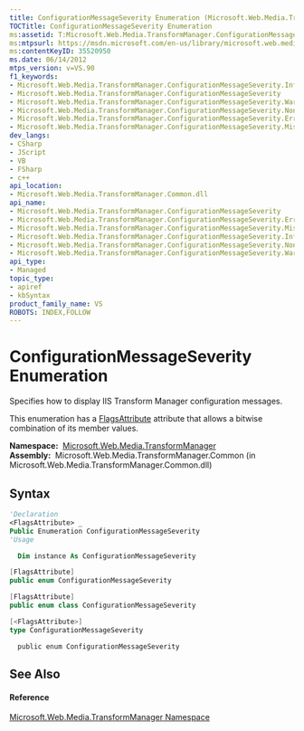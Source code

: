 ```yaml
---
title: ConfigurationMessageSeverity Enumeration (Microsoft.Web.Media.TransformManager)
TOCTitle: ConfigurationMessageSeverity Enumeration
ms:assetid: T:Microsoft.Web.Media.TransformManager.ConfigurationMessageSeverity
ms:mtpsurl: https://msdn.microsoft.com/en-us/library/microsoft.web.media.transformmanager.configurationmessageseverity(v=VS.90)
ms:contentKeyID: 35520950
ms.date: 06/14/2012
mtps_version: v=VS.90
f1_keywords:
- Microsoft.Web.Media.TransformManager.ConfigurationMessageSeverity.Information
- Microsoft.Web.Media.TransformManager.ConfigurationMessageSeverity
- Microsoft.Web.Media.TransformManager.ConfigurationMessageSeverity.Warning
- Microsoft.Web.Media.TransformManager.ConfigurationMessageSeverity.None
- Microsoft.Web.Media.TransformManager.ConfigurationMessageSeverity.Error
- Microsoft.Web.Media.TransformManager.ConfigurationMessageSeverity.MissingRequiredProperty
dev_langs:
- CSharp
- JScript
- VB
- FSharp
- c++
api_location:
- Microsoft.Web.Media.TransformManager.Common.dll
api_name:
- Microsoft.Web.Media.TransformManager.ConfigurationMessageSeverity
- Microsoft.Web.Media.TransformManager.ConfigurationMessageSeverity.Error
- Microsoft.Web.Media.TransformManager.ConfigurationMessageSeverity.MissingRequiredProperty
- Microsoft.Web.Media.TransformManager.ConfigurationMessageSeverity.Information
- Microsoft.Web.Media.TransformManager.ConfigurationMessageSeverity.None
- Microsoft.Web.Media.TransformManager.ConfigurationMessageSeverity.Warning
api_type:
- Managed
topic_type:
- apiref
- kbSyntax
product_family_name: VS
ROBOTS: INDEX,FOLLOW
---
```


# ConfigurationMessageSeverity Enumeration

Specifies how to display IIS Transform Manager configuration messages.

This enumeration has a [FlagsAttribute](https://msdn.microsoft.com/en-us/library/dk06fkbc\(v=vs.90\)) attribute that allows a bitwise combination of its member values.

**Namespace:**  [Microsoft.Web.Media.TransformManager](microsoft-web-media-transformmanager-namespace.md)  
**Assembly:**  Microsoft.Web.Media.TransformManager.Common (in Microsoft.Web.Media.TransformManager.Common.dll)

## Syntax

``` vb
'Declaration
<FlagsAttribute> _
Public Enumeration ConfigurationMessageSeverity
'Usage

  Dim instance As ConfigurationMessageSeverity
```

``` csharp
[FlagsAttribute]
public enum ConfigurationMessageSeverity
```

``` c++
[FlagsAttribute]
public enum class ConfigurationMessageSeverity
```

``` fsharp
[<FlagsAttribute>]
type ConfigurationMessageSeverity
```

``` jscript
  public enum ConfigurationMessageSeverity
```

## See Also

#### Reference

[Microsoft.Web.Media.TransformManager Namespace](microsoft-web-media-transformmanager-namespace.md)

